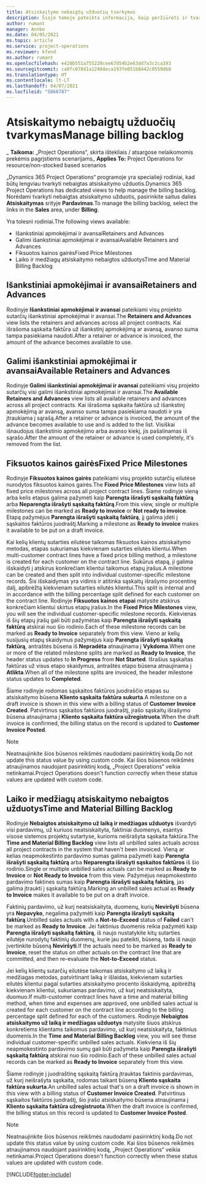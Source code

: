 ```yaml
---
title: Atsiskaitymo nebaigtų užduočių tvarkymas
description: Šioje temoje pateikta informacija, kaip peržiūrėti ir tvarkyti atsiskaitymo nebaigtas užduotis naudojant „Project Operations“.
author: rumant
manager: Annbe
ms.date: 04/05/2021
ms.topic: article
ms.service: project-operations
ms.reviewer: kfend
ms.author: rumant
ms.openlocfilehash: e428b551a755220cee67d54b2e63dd7a3c2ca393
ms.sourcegitcommit: ca0fc078d1a12484eca193fe051b8442c0559db8
ms.translationtype: HT
ms.contentlocale: lt-LT
ms.lasthandoff: 04/07/2021
ms.locfileid: "5866787"
---
```

# <a name="manage-billing-backlog"></a><span data-ttu-id="9a9e6-103">Atsiskaitymo nebaigtų užduočių tvarkymas</span><span class="sxs-lookup"><span data-stu-id="9a9e6-103">Manage billing backlog</span></span>

<span data-ttu-id="9a9e6-104">_ **Taikoma:** „Project Operations“, skirta ištekliais / atsargose nelaikomomis prekėmis pagrįstiems scenarijams</span><span class="sxs-lookup"><span data-stu-id="9a9e6-104">_ **Applies To:** Project Operations for resource/non-stocked based scenarios</span></span>

<span data-ttu-id="9a9e6-105">„Dynamics 365 Project Operations“ programoje yra specialieji rodiniai, kad būtų lengviau tvarkyti nebaigtas atsiskaitymo užduotis.</span><span class="sxs-lookup"><span data-stu-id="9a9e6-105">Dynamics 365 Project Operations has dedicated views to help manage the billing backlog.</span></span> <span data-ttu-id="9a9e6-106">Norėdami tvarkyti nebaigtas atsiskaitymo užduotis, pasirinkite saitus dalies **Atsiskaitymas** srityje **Pardavimas**.</span><span class="sxs-lookup"><span data-stu-id="9a9e6-106">To manage the billing backlog, select the links in the **Sales** area, under **Billing**.</span></span> 

<span data-ttu-id="9a9e6-107">Yra tolesni rodiniai.</span><span class="sxs-lookup"><span data-stu-id="9a9e6-107">The following views available:</span></span>

- <span data-ttu-id="9a9e6-108">Išankstiniai apmokėjimai ir avansai</span><span class="sxs-lookup"><span data-stu-id="9a9e6-108">Retainers and Advances</span></span>
- <span data-ttu-id="9a9e6-109">Galimi išankstiniai apmokėjimai ir avansai</span><span class="sxs-lookup"><span data-stu-id="9a9e6-109">Available Retainers and Advances</span></span>
- <span data-ttu-id="9a9e6-110">Fiksuotos kainos gairės</span><span class="sxs-lookup"><span data-stu-id="9a9e6-110">Fixed Price Milestones</span></span>
- <span data-ttu-id="9a9e6-111">Laiko ir medžiagų atsiskaitymo nebaigtos užduotys</span><span class="sxs-lookup"><span data-stu-id="9a9e6-111">Time and Material Billing Backlog</span></span>

## <a name="retainers-and-advances"></a><span data-ttu-id="9a9e6-112">Išankstiniai apmokėjimai ir avansai</span><span class="sxs-lookup"><span data-stu-id="9a9e6-112">Retainers and Advances</span></span>

<span data-ttu-id="9a9e6-113">Rodinyje **Išankstiniai apmokėjimai ir avansai** pateikiami visų projekto sutarčių išankstiniai apmokėjimai ir avansai.</span><span class="sxs-lookup"><span data-stu-id="9a9e6-113">The **Retainers and Advances** view lists the retainers and advances across all project contracts.</span></span> <span data-ttu-id="9a9e6-114">Kai išrašoma sąskaita faktūra už išankstinį apmokėjimą ar avansą, avanso suma tampa pasiekiama naudoti.</span><span class="sxs-lookup"><span data-stu-id="9a9e6-114">After a retainer or advance is invoiced, the amount of the advance becomes available to use.</span></span>

## <a name="available-retainers-and-advances"></a><span data-ttu-id="9a9e6-115">Galimi išankstiniai apmokėjimai ir avansai</span><span class="sxs-lookup"><span data-stu-id="9a9e6-115">Available Retainers and Advances</span></span>

<span data-ttu-id="9a9e6-116">Rodinyje **Galimi išankstiniai apmokėjimai ir avansai** pateikiami visų projekto sutarčių visi galimi išankstiniai apmokėjimai ir avansai.</span><span class="sxs-lookup"><span data-stu-id="9a9e6-116">The **Available Retainers and Advances** view lists all available retainers and advances across all project contracts.</span></span> <span data-ttu-id="9a9e6-117">Kai išrašoma sąskaita faktūra už išankstinį apmokėjimą ar avansą, avanso suma tampa pasiekiama naudoti ir yra įtraukiama į sąrašą.</span><span class="sxs-lookup"><span data-stu-id="9a9e6-117">After a retainer or advance is invoiced, the amount of the advance becomes available to use and is added to the list.</span></span> <span data-ttu-id="9a9e6-118">Visiškai išnaudojus išankstinio apmokėjimo arba avanso kiekį, jis pašalinamas iš sąrašo.</span><span class="sxs-lookup"><span data-stu-id="9a9e6-118">After the amount of the retainer or advance is used completely, it's removed from the list.</span></span>

## <a name="fixed-price-milestones"></a><span data-ttu-id="9a9e6-119">Fiksuotos kainos gairės</span><span class="sxs-lookup"><span data-stu-id="9a9e6-119">Fixed Price Milestones</span></span>

<span data-ttu-id="9a9e6-120">Rodinyje **Fiksuotos kainos gairės** pateikiami visų projekto sutarčių eilutėse nurodytos fiksuotos kainos gairės.</span><span class="sxs-lookup"><span data-stu-id="9a9e6-120">The **Fixed Price Milestones** view lists all fixed price milestones across all project contract lines.</span></span> <span data-ttu-id="9a9e6-121">Šiame rodinyje vieną arba kelis etapus galima pažymėti kaip **Parengta išrašyti sąskaitą faktūrą** arba **Neparengta išrašyti sąskaitą faktūrą**.</span><span class="sxs-lookup"><span data-stu-id="9a9e6-121">From this view, single or multiple milestones can be marked as **Ready to invoice** or **Not ready to invoice**.</span></span> <span data-ttu-id="9a9e6-122">Etapą pažymėjus **Parengta išrašyti sąskaitą faktūrą**, jį galima įdėti į sąskaitos faktūros juodraštį.</span><span class="sxs-lookup"><span data-stu-id="9a9e6-122">Marking a milestone as **Ready to invoice** makes it available to be put on a draft invoice.</span></span>

<span data-ttu-id="9a9e6-123">Kai kelių klientų sutarties eilutėse taikomas fiksuotos kainos atsiskaitymo metodas, etapas sukuriamas kiekvienam sutarties eilutės klientui.</span><span class="sxs-lookup"><span data-stu-id="9a9e6-123">When multi-customer contract lines have a fixed price billing method, a milestone is created for each customer on the contract line.</span></span> <span data-ttu-id="9a9e6-124">Sukūrus etapą, ji galima išskaidyti į atskirus konkrečiam klientui taikomus etapų įrašus.</span><span class="sxs-lookup"><span data-stu-id="9a9e6-124">A milestone can be created and then split into individual customer-specific milestone records.</span></span> <span data-ttu-id="9a9e6-125">Šis išskaidymas yra vidinis ir atitinka sąskaitų išrašymo procentinę dalį, apibrėžtą kiekvienam sutarties eilutės klientui.</span><span class="sxs-lookup"><span data-stu-id="9a9e6-125">This split is internal and in accordance with the billing percentage split defined for each customer on the contract line.</span></span> <span data-ttu-id="9a9e6-126">Rodinyje **Fiksuotos kainos etapai** matysite atskirus konkrečiam klientui skirtus etapų įrašus.</span><span class="sxs-lookup"><span data-stu-id="9a9e6-126">In the **Fixed Price Milestones** view, you will see the individual customer-specific milestone records.</span></span> <span data-ttu-id="9a9e6-127">Kiekvienas iš šių etapų įrašų gali būti pažymėtas kaip **Parengta išrašyti sąskaitą faktūrą** atskirai nuo šio rodinio.</span><span class="sxs-lookup"><span data-stu-id="9a9e6-127">Each of these milestone records can be marked as **Ready to Invoice** separately from this view.</span></span> <span data-ttu-id="9a9e6-128">Vieno ar kelių susijusių etapų skaidymus pažymėjus kaip **Parengta išrašyti sąskaitą faktūrą**, antraštės būsena iš **Nepradėta** atnaujinama į **Vykdoma**.</span><span class="sxs-lookup"><span data-stu-id="9a9e6-128">When one or more of the related milestone splits are marked as **Ready to Invoice**, the header status updates to **In Progress** from **Not Started**.</span></span> <span data-ttu-id="9a9e6-129">Išrašius sąskaitas faktūras už visus etapo skaidymus, antraštės etapo būsena atnaujinama į **Atlikta**.</span><span class="sxs-lookup"><span data-stu-id="9a9e6-129">When all of the milestone splits are invoiced, the header milestone status updates to **Completed**.</span></span>

<span data-ttu-id="9a9e6-130">Šiame rodinyje rodomas sąskaitos faktūros juodraščio etapas su atsiskaitymo būsena **Kliento sąskaita faktūra sukurta**.</span><span class="sxs-lookup"><span data-stu-id="9a9e6-130">A milestone on a draft invoice is shown in this view with a billing status of **Customer Invoice Created**.</span></span> <span data-ttu-id="9a9e6-131">Patvirtinus sąskaitos faktūros juodraštį, įrašo sąskaitų išrašymo būsena atnaujinama į **Kliento sąskaita faktūra užregistruota**.</span><span class="sxs-lookup"><span data-stu-id="9a9e6-131">When the draft invoice is confirmed, the billing status on the record is updated to **Customer Invoice Posted**.</span></span> 

> [!NOTE] 
> <span data-ttu-id="9a9e6-132">Neatnaujinkite šios būsenos reikšmės naudodami pasirinktinį kodą.</span><span class="sxs-lookup"><span data-stu-id="9a9e6-132">Do not update this status value by using custom code.</span></span> <span data-ttu-id="9a9e6-133">Kai šios būsenos reikšmės atnaujinamos naudojant pasirinktinį kodą, „Project Operations“ veikia netinkamai.</span><span class="sxs-lookup"><span data-stu-id="9a9e6-133">Project Operations doesn't function correctly when these status values are updated with custom code.</span></span>

## <a name="time-and-material-billing-backlog"></a><span data-ttu-id="9a9e6-134">Laiko ir medžiagų atsiskaitymo nebaigtos užduotys</span><span class="sxs-lookup"><span data-stu-id="9a9e6-134">Time and Material Billing Backlog</span></span>

<span data-ttu-id="9a9e6-135">Rodinyje **Nebaigtos atsiskaitymo už laiką ir medžiagas užduotys** išvardyti visi pardavimų, už kuriuos neatsiskaityta, faktiniai duomenys, esantys visose sistemos projektų sutartyse, kurioms neišrašyta sąskaita faktūra.</span><span class="sxs-lookup"><span data-stu-id="9a9e6-135">The **Time and Material Billing Backlog** view lists all unbilled sales actuals across all project contracts in the system that haven't been invoiced.</span></span> <span data-ttu-id="9a9e6-136">Vieną ar kelias neapmokestinto pardavimo sumas galima pažymėti kaip **Parengta išrašyti sąskaitą faktūrą** arba **Neparengta išrašyti sąskaitos faktūros** iš šio rodinio.</span><span class="sxs-lookup"><span data-stu-id="9a9e6-136">Single or multiple unbilled sales actuals can be marked as **Ready to Invoice** or **Not Ready to Invoice** from this view.</span></span> <span data-ttu-id="9a9e6-137">Pažymėjus neapmokestinto pardavimo faktines sumas kaip **Parengta išrašyti sąskaitą faktūrą**, jas galima įtraukti į sąskaitą faktūrą.</span><span class="sxs-lookup"><span data-stu-id="9a9e6-137">Marking an unbilled sales actual as **Ready to Invoice** makes it available to be put on a draft invoice.</span></span>

<span data-ttu-id="9a9e6-138">Faktinių pardavimo, už kurį neatsiskaityta, duomenų, kurių **Neviršyti** būsena yra **Nepavyko**, negalima pažymėti kaip **Parengta išrašyti sąskaitą faktūrą**.</span><span class="sxs-lookup"><span data-stu-id="9a9e6-138">Unbilled sales actuals with a **Not-to-Exceed** status of **Failed** can't be marked as **Ready to Invoice**.</span></span> <span data-ttu-id="9a9e6-139">Jei faktinius duomenis reikia pažymėti kaip **Parengta išrašyti sąskaitą faktūrą**, iš naujo nustatykite kitų sutarties eilutėje nurodytų faktinių duomenų, kurie jau pateikti, būseną, tada iš naujo įvertinkite būseną **Neviršyti**.</span><span class="sxs-lookup"><span data-stu-id="9a9e6-139">If the actuals need to be marked as **Ready to Invoice**, reset the status on other actuals on the contract line that are committed, and then re-evaluate the **Not-to-Exceed** status.</span></span>

<span data-ttu-id="9a9e6-140">Jei kelių klientų sutarčių eilutėse taikomas atsiskaitymo už laiką ir medžiagas metodas, patvirtinant laiką ir išlaidas, kiekvienam sutarties eilutės klientui pagal sutarties atsiskaitymo procento išskaidymą, apibrėžtą kiekvienam klientui, sukuriamas pardavimo, už kurį neatsiskaityta, duomuo.</span><span class="sxs-lookup"><span data-stu-id="9a9e6-140">If multi-customer contract lines have a time and material billing method, when time and expenses are approved, one unbilled sales actual is created for each customer on the contract line according to the billing percentage split defined for each of the customers.</span></span> <span data-ttu-id="9a9e6-141">Rodinyje **Nebaigtos atsiskaitymo už laiką ir medžiagas užduotys** matysite šiuos atskirus konkretiems klientams taikomus pardavimo, už kurį neatsiskaityta, faktinius duomenis.</span><span class="sxs-lookup"><span data-stu-id="9a9e6-141">In the **Time and Material Billing Backlog** view, you will see these individual customer-specific unbilled sales actuals.</span></span> <span data-ttu-id="9a9e6-142">Kiekviena iš šių neapmokestinto pardavimo sumų gali būti pažymėta kaip **Parengta išrašyti sąskaitą faktūrą** atskirai nuo šio rodinio.</span><span class="sxs-lookup"><span data-stu-id="9a9e6-142">Each of these unbilled sales actual records can be marked as **Ready to Invoice** separately from this view.</span></span>

<span data-ttu-id="9a9e6-143">Šiame rodinyje į juodraštinę sąskaitą faktūrą įtrauktas faktinis pardavimas, už kurį neišrašyta sąskaita, rodomas taikant būseną **Kliento sąskaita faktūra sukurta**.</span><span class="sxs-lookup"><span data-stu-id="9a9e6-143">An unbilled sales actual that's on a draft invoice is shown in this view with a billing status of **Customer Invoice Created**.</span></span> <span data-ttu-id="9a9e6-144">Patvirtinus sąskaitos faktūros juodraštį, šio įrašo atsiskaitymo būsena atnaujinama į **Kliento sąskaita faktūra užregistruota**.</span><span class="sxs-lookup"><span data-stu-id="9a9e6-144">When the draft invoice is confirmed, the billing status on this record is updated to **Customer Invoice Posted**.</span></span> 

> [!NOTE] 
> <span data-ttu-id="9a9e6-145">Neatnaujinkite šios būsenos reikšmės naudodami pasirinktinį kodą.</span><span class="sxs-lookup"><span data-stu-id="9a9e6-145">Do not update this status value by using custom code.</span></span> <span data-ttu-id="9a9e6-146">Kai šios būsenos reikšmės atnaujinamos naudojant pasirinktinį kodą, „Project Operations“ veikia netinkamai.</span><span class="sxs-lookup"><span data-stu-id="9a9e6-146">Project Operations doesn't function correctly when these status values are updated with custom code.</span></span>


[!INCLUDE[footer-include](../includes/footer-banner.md)]
